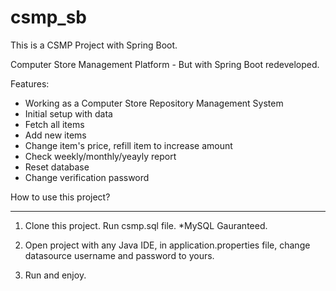 # csmp_sb
This is a CSMP Project with Spring Boot.

Computer Store Management Platform - But with Spring Boot redeveloped.

Features:
 - Working as a Computer Store Repository Management System
 - Initial setup with data
 - Fetch all items
 - Add new items
 - Change item's price, refill item to increase amount
 - Check weekly/monthly/yeayly report
 - Reset database
 - Change verification password

How to use this project?

------------------------------------------------

1. Clone this project. Run csmp.sql file. 
*MySQL Gauranteed.

2. Open project with any Java IDE, in application.properties file, change datasource username and password to yours.

3. Run and enjoy.  
